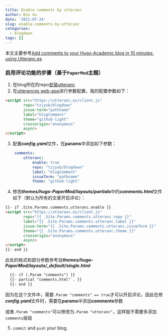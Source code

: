 ```yaml
---
title: Enable comments by utteranc
author: Bin Xu
date: '2021-07-24'
slug: enable-comments-by-utteranc
categories:
  - blogdown
tags: []
---
```


本文主要参考[Add comments to your Hugo-Academic blog in 10 minutes, using Utteranc.es](https://mscipio.github.io/post/utterances-comment-engine/)

### 启用评论功能的步骤（基于`PaperMod`主题）

1. 在blog所在的repo[安装utteranc](https://github.com/apps/utterances)
2. 在[utterances web-app](https://utteranc.es/)进行参数配置，我的配置参数如下：

```html
<script src="https://utteranc.es/client.js"
        repo="tzjyxb/blogdown"
        issue-term="pathname"
        label="blogComment"
        theme="github-light"
        crossorigin="anonymous"
        async>
</script>
```

3. 配置***config.yaml***文件，在**params**中添加如下参数：

``` yaml
    comments:
        utteranc:
            enable: true
            repo: "tzjyxb/blogdown"
            label: "blogComment"
            issueTerm: "pathname"
            theme: "github-light"
```

4. 修改***themes/hugo-PaperMod/layouts/partials***中的***comments.html***文件如下（默认为所有的文章开启评论）：

``` html
{{- if .Site.Params.comments.utteranc.enable }}
<script src="https://utteranc.es/client.js"
        repo="{{ .Site.Params.comments.utteranc.repo }}"
        label="{{ .Site.Params.comments.utteranc.label }}"
        issue-term="{{ .Site.Params.comments.utteranc.issueTerm }}"
        theme="{{ .Site.Params.comments.utteranc.theme }}"
        crossorigin="anonymous"
        async>
</script>
{{- end }}
```

此处的格式和部分参数参考自***themes/hugo-PaperMod/layouts/_default/single.html***

``` html
  {{- if (.Param "comments") }}
  {{- partial "comments.html" . }}
  {{- end }}
```

因为在这个文件中，需要`.Param "comments" == true`才可以开启评论，因此在修***config.yaml***文件时，需要在**params**中添加**comments**参数

或者`.Param "comments"`可以修改为`.Param "utteranc"`，这样就不需要多添加`comments`层级

5. `commit` and `push` your blog.